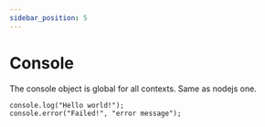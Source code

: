 ```yaml
---
sidebar_position: 5
---
```


# Console

The console object is global for all contexts. Same as nodejs one.
```  
console.log("Hello world!");
console.error("Failed!", "error message");
```